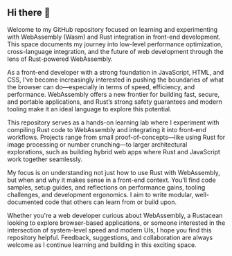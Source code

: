 ## Hi there 👋

Welcome to my GitHub repository focused on learning and experimenting with WebAssembly (Wasm) and Rust integration in front-end development. This space documents my journey into low-level performance optimization, cross-language integration, and the future of web development through the lens of Rust-powered WebAssembly.

As a front-end developer with a strong foundation in JavaScript, HTML, and CSS, I’ve become increasingly interested in pushing the boundaries of what the browser can do—especially in terms of speed, efficiency, and performance. WebAssembly offers a new frontier for building fast, secure, and portable applications, and Rust’s strong safety guarantees and modern tooling make it an ideal language to explore this potential.

This repository serves as a hands-on learning lab where I experiment with compiling Rust code to WebAssembly and integrating it into front-end workflows. Projects range from small proof-of-concepts—like using Rust for image processing or number crunching—to larger architectural explorations, such as building hybrid web apps where Rust and JavaScript work together seamlessly.

My focus is on understanding not just how to use Rust with WebAssembly, but when and why it makes sense in a front-end context. You'll find code samples, setup guides, and reflections on performance gains, tooling challenges, and development ergonomics. I aim to write modular, well-documented code that others can learn from or build upon.

Whether you're a web developer curious about WebAssembly, a Rustacean looking to explore browser-based applications, or someone interested in the intersection of system-level speed and modern UIs, I hope you find this repository helpful. Feedback, suggestions, and collaboration are always welcome as I continue learning and building in this exciting space.


